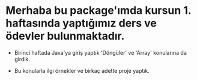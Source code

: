 # Merhaba bu package'ımda kursun 1. haftasında yaptığımız ders ve ödevler bulunmaktadır.

* Birinci haftada Java'ya giriş yaptık 'Döngüler' ve 'Array' konularına da girdik.

* Bu konularla ilgi örnekler ve birkaç adette proje yaptık.